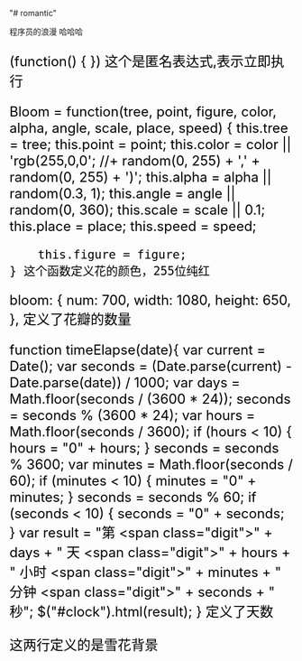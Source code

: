 "# romantic"


程序员的浪漫 哈哈哈


<font size="5" color="#000000">

(function() {
}) 这个是匿名表达式,表示立即执行

Bloom = function(tree, point, figure, color, alpha, angle, scale, place, speed) {
this.tree = tree;
this.point = point;
this.color = color || 'rgb(255,0,0'; //+ random(0, 255) + ',' + random(0, 255) + ')';
this.alpha = alpha || random(0.3, 1);
this.angle = angle || random(0, 360);
this.scale = scale || 0.1;
this.place = place;
this.speed = speed;

        this.figure = figure;
    } 这个函数定义花的颜色，255位纯红

bloom: {
num: 700,
width: 1080,
height: 650,
},
定义了花瓣的数量




function timeElapse(date){
var current = Date();
var seconds = (Date.parse(current) - Date.parse(date)) / 1000;
var days = Math.floor(seconds / (3600 * 24));
seconds = seconds % (3600 * 24);
var hours = Math.floor(seconds / 3600);
if (hours < 10) {
hours = "0" + hours;
}
seconds = seconds % 3600;
var minutes = Math.floor(seconds / 60);
if (minutes < 10) {
minutes = "0" + minutes;
}
seconds = seconds % 60;
if (seconds < 10) {
seconds = "0" + seconds;
}
var result = "第 <span class=\"digit\">" + days + "</span> 天 <span class=\"digit\">" + hours + "</span> 小时 <span class=\"digit\">" + minutes + "</span> 分钟 <span class=\"digit\">" + seconds + "</span> 秒";
$("#clock").html(result);
}
定义了天数


<script type="text/javascript" src="js/snowflakes.min.1.0.0.js"></script>
<script type="text/javascript" src="js/script.js"></script>
这两行定义的是雪花背景
  
  